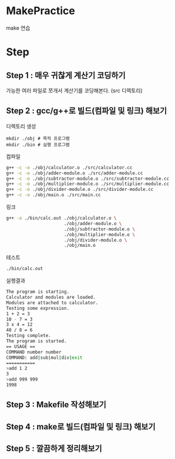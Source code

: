 # MakePractice

make 연습

# Step

## Step 1 : 매우 귀찮게 계산기 코딩하기

가능한 여러 파일로 쪼개서 계산기를 코딩해본다. (src 디렉토리)

## Step 2 : gcc/g++로 빌드(컴파일 및 링크) 해보기

디렉토리 생성

```
mkdir ./obj # 목적 프로그램
mkdir ./bin # 실행 프로그램
```

컴파일

```bash
g++ -c -o ./obj/calculator.o ./src/calculator.cc
g++ -c -o ./obj/adder-module.o ./src/adder-module.cc
g++ -c -o ./obj/subtractor-module.o ./src/subtractor-module.cc
g++ -c -o ./obj/multiplier-module.o ./src/multiplier-module.cc
g++ -c -o ./obj/divider-module.o ./src/divider-module.cc
g++ -c -o ./obj/main.o ./src/main.cc
```

링크

```bash
g++ -o ./bin/calc.out ./obj/calculator.o \
                      ./obj/adder-module.o \
                      ./obj/subtractor-module.o \
                      ./obj/multiplier-module.o \
                      ./obj/divider-module.o \
                      ./obj/main.o
```

테스트

```bash
./bin/calc.out
```

실행결과

```bash
The program is starting.
Calculator and modules are loaded.
Modules are attached to calculator.
Testing some expression.
1 + 2 = 3
10 - 7 = 3
3 x 4 = 12
48 / 8 = 6
Testing complete.
The program is started.
== USAGE ==
COMMAND number number
COMMAND: add|sub|mul|div|exit
===========
>add 1 2
3
>add 999 999
1998
```

## Step 3 : Makefile 작성해보기

## Step 4 : make로 빌드(컴파일 및 링크) 해보기

## Step 5 : 깔끔하게 정리해보기